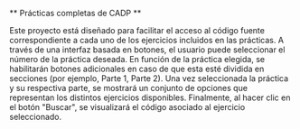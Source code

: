 ** Prácticas completas de CADP **

Este proyecto está diseñado para facilitar el acceso al código fuente correspondiente a cada uno de los ejercicios incluidos en las prácticas.
A través de una interfaz basada en botones, el usuario puede seleccionar el número de la práctica deseada. En función de la práctica elegida, se habilitarán botones adicionales en caso de que esta esté dividida en secciones (por ejemplo, Parte 1, Parte 2).
Una vez seleccionada la práctica y su respectiva parte, se mostrará un conjunto de opciones que representan los distintos ejercicios disponibles.
Finalmente, al hacer clic en el botón "Buscar", se visualizará el código asociado al ejercicio seleccionado.
